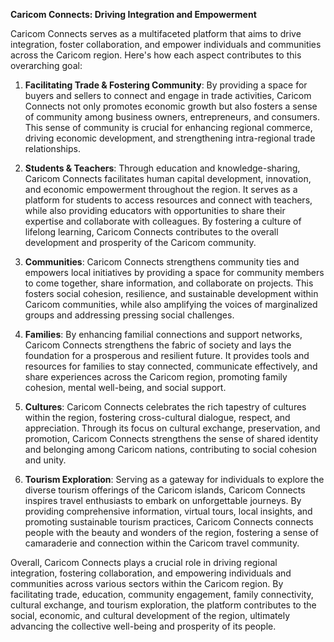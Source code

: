 **Caricom Connects: Driving Integration and Empowerment**

Caricom Connects serves as a multifaceted platform that aims to drive integration, foster collaboration, and empower individuals and communities across the Caricom region. Here's how each aspect contributes to this overarching goal:

1. **Facilitating Trade & Fostering Community**: By providing a space for buyers and sellers to connect and engage in trade activities, Caricom Connects not only promotes economic growth but also fosters a sense of community among business owners, entrepreneurs, and consumers. This sense of community is crucial for enhancing regional commerce, driving economic development, and strengthening intra-regional trade relationships.

2. **Students & Teachers**: Through education and knowledge-sharing, Caricom Connects facilitates human capital development, innovation, and economic empowerment throughout the region. It serves as a platform for students to access resources and connect with teachers, while also providing educators with opportunities to share their expertise and collaborate with colleagues. By fostering a culture of lifelong learning, Caricom Connects contributes to the overall development and prosperity of the Caricom community.

3. **Communities**: Caricom Connects strengthens community ties and empowers local initiatives by providing a space for community members to come together, share information, and collaborate on projects. This fosters social cohesion, resilience, and sustainable development within Caricom communities, while also amplifying the voices of marginalized groups and addressing pressing social challenges.

4. **Families**: By enhancing familial connections and support networks, Caricom Connects strengthens the fabric of society and lays the foundation for a prosperous and resilient future. It provides tools and resources for families to stay connected, communicate effectively, and share experiences across the Caricom region, promoting family cohesion, mental well-being, and social support.

5. **Cultures**: Caricom Connects celebrates the rich tapestry of cultures within the region, fostering cross-cultural dialogue, respect, and appreciation. Through its focus on cultural exchange, preservation, and promotion, Caricom Connects strengthens the sense of shared identity and belonging among Caricom nations, contributing to social cohesion and unity.

6. **Tourism Exploration**: Serving as a gateway for individuals to explore the diverse tourism offerings of the Caricom islands, Caricom Connects inspires travel enthusiasts to embark on unforgettable journeys. By providing comprehensive information, virtual tours, local insights, and promoting sustainable tourism practices, Caricom Connects connects people with the beauty and wonders of the region, fostering a sense of camaraderie and connection within the Caricom travel community.

Overall, Caricom Connects plays a crucial role in driving regional integration, fostering collaboration, and empowering individuals and communities across various sectors within the Caricom region. By facilitating trade, education, community engagement, family connectivity, cultural exchange, and tourism exploration, the platform contributes to the social, economic, and cultural development of the region, ultimately advancing the collective well-being and prosperity of its people.
